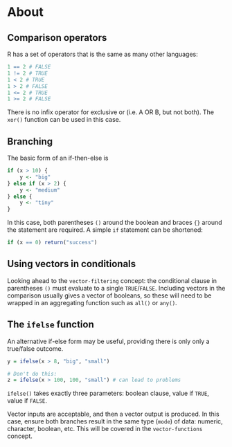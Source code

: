 # About

## Comparison operators

R has a set of operators that is the same as many other languages:

```R
1 == 2 # FALSE
1 != 2 # TRUE
1 < 2 # TRUE
1 > 2 # FALSE
1 <= 2 # TRUE
1 >= 2 # FALSE
```

There is no infix operator for exclusive or (i.e. A OR B, but not both). The `xor()` function can be used in this case.

## Branching

The basic form of an if-then-else is 

```R
if (x > 10) {
    y <- "big"
} else if (x > 2) {
    y <- "medium"
} else {
    y <- "tiny"
}
```

In this case, both parentheses `()` around the boolean and braces `{}` around the statement are required. 
A simple `if` statement can be shortened:

```R
if (x == 0) return("success")
```

## Using vectors in conditionals

Looking ahead to the `vector-filtering` concept: the conditional clause in parentheses `()` must evaluate to a single `TRUE`/`FALSE`. 
Including vectors in the comparison usually gives a vector of booleans, so these will need to be wrapped in an aggregating function such as `all()` or `any()`.

## The `ifelse` function

An alternative if-else form may be useful, providing there is only only a true/false outcome.

```R
y = ifelse(x > 8, "big", "small")

# Don't do this:
z = ifelse(x > 100, 100, "small") # can lead to problems
```

`ifelse()` takes exactly three parameters: boolean clause, value if `TRUE`, value if `FALSE`.

Vector inputs are acceptable, and then a vector output is produced. 
In this case, ensure both branches result in the same type (`mode`) of data: numeric, character, boolean, etc.
This will be covered in the `vector-functions` concept. 
